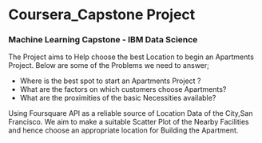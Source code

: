 # Coursera_Capstone Project
### Machine Learning Capstone - IBM Data Science

The Project aims to Help choose the best Location to begin an
Apartments Project. Below are some of the Problems we need to answer;
* Where is the best spot to start an Apartments Project ?
* What are the factors on which customers choose Apartments?
* What are the proximities of the basic Necessities available?

Using Foursquare API as a reliable source of Location Data of the City,San Francisco.
We aim to make a suitable Scatter Plot of the Nearby Facilities and hence choose an
appropriate location for Building the Apartment.
